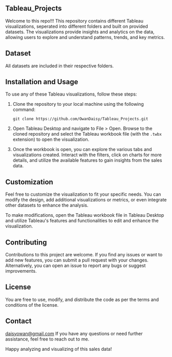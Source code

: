 ## Tableau_Projects
Welcome to this repo!!!
This repository contains different Tableau visualizations, seperated into different folders and built on provided datasets. The visualizations provide insights and analytics on the data, allowing users to explore and understand patterns, trends, and key metrics.

## Dataset

All datasets are included in their respective folders.

## Installation and Usage

To use any of these Tableau visualizations, follow these steps:

1. Clone the repository to your local machine using the following command:
   ```
   git clone https://github.com/OwanDaisy/Tableau_Projects.git
   ```

2. Open Tableau Desktop and navigate to File > Open. Browse to the cloned repository and select the Tableau workbook file (with the `.twbx` extension) to open the visualization.

3. Once the workbook is open, you can explore the various tabs and visualizations created. Interact with the filters, click on charts for more details, and utilize the available features to gain insights from the sales data.

## Customization

Feel free to customize the visualization to fit your specific needs. You can modify the design, add additional visualizations or metrics, or even integrate other datasets to enhance the analysis.

To make modifications, open the Tableau workbook file in Tableau Desktop and utilize Tableau's features and functionalities to edit and enhance the visualization.

## Contributing

Contributions to this project are welcome. If you find any issues or want to add new features, you can submit a pull request with your changes. Alternatively, you can open an issue to report any bugs or suggest improvements.

## License
 You are free to use, modify, and distribute the code as per the terms and conditions of the license.

## Contact
daisyowan@gmail.com
If you have any questions or need further assistance, feel free to reach out to me.

Happy analyzing and visualizing of this sales data!
